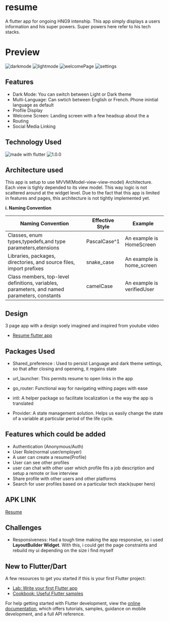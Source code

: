 # resume

A flutter app for ongoing HNG9 intenship. This app simply displays a users information and his super powers. Super powers here refer to his tech stacks. 



# Preview
![darkmode](https://user-images.githubusercontent.com/34977309/200049608-a525848b-4e22-4eb4-938f-ffe53ffc99e2.png)
![lightmode](https://user-images.githubusercontent.com/34977309/200049632-39dea2e4-4186-4f61-9158-ad6a87e72551.png)
![welcomePage](https://user-images.githubusercontent.com/34977309/200049643-297877fd-55e5-4488-81c8-808b24a58479.png)
![settings](https://user-images.githubusercontent.com/34977309/200050001-1cdb84d0-96d6-413d-866c-d436c7ba59f2.png)

## Features

* Dark Mode: You can switch between Light or Dark theme
* Multi-Language: Can swtich between English or French. Phone inintial language as default
* Profile Display
* Welcome Screen: Landing screen with a few headsup about the a
* Routing
* Social Media Linking

## Technology Used
<img src="https://img.shields.io/badge/flutter-Dart-blue" alt="made with flutter">

<img src="https://img.shields.io/badge/version-3.0.5-orange.svg" alt="1.0.0">

## Architecture used
This app is setup to use MVVM(Model-view-view-model) Architecture. Each view is tighly depended to its view model. This way logic is not scattered around at the widget level.   Due to the fact that this app is limited in features and pages, this architecture is not tightly implemented yet.


  **i. Naming Convention**

|Naming Convention|Effective Style|Example|   
|-----------------|---------------|-------|
|Classes, enum types,typedefs,and type parameters,etensions|PascalCase^1|An example is HomeScreen|
|Libraries, packages, directories, and source files, import prefixes|snake_case|An example is home_screen|
|Class members, top-level definitions, variables, parameters, and named parameters, constants|camelCase|An example is verifiedUser|

## Design

3 page app with a design soely imagined and inspired from youtube video
- [Resume flutter app](https://docs.flutter.dev/get-started/codelab)

## Packages Used

* Shared_preference : Used to persist Language and dark theme settings, so that after closing and openeing, it regains state

   
* url_launcher: This permits resume to open links in the app

* go_router: Functional way for navigating withing pages with ease

* intl: A helper package so facilitate localization i.e the way the app is translated

* Provider: A state management solution. Helps us easily change the state of a variable at particular period of the life cycle.

## Features which could be added

* Authentication (Anonymous/Auth)
* User Role(normal user/employer)
* A user can create a resume(Profile)
* User  can see other profiles 
* user can chat with other user which profile fits a job description and setup a remote or live interview
* Share profile with other users and other platforms
* Search for user profiles based on a particular tech stack(super hero)

## APK LINK 

[Resume](https://docs.flutter.dev/get-started/codelab)

## Challenges

* Responsiveness: Had a tough time making the app responsive, so i used **LayoutBuilder Widget**. With this, i could get the page constraints and rebuild my ui depending on the size i find myself





## New to Flutter/Dart

A few resources to get you started if this is your first Flutter project:

- [Lab: Write your first Flutter app](https://docs.flutter.dev/get-started/codelab)
- [Cookbook: Useful Flutter samples](https://docs.flutter.dev/cookbook)

For help getting started with Flutter development, view the
[online documentation](https://docs.flutter.dev/), which offers tutorials,
samples, guidance on mobile development, and a full API reference.
